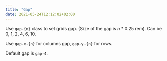 ```yaml
---
title: "Gap"
date: 2021-05-24T12:12:02+02:00
---
```


Use `gap-{n}` class to set grids gap. (Size of the gap is *n* * 0.25 rem).
Can be 0, 1, 2, 4, 6, 10.

Use `gap-x-{n}` for columns gap, `gap-y-{n}` for rows.

Default gap is `gap-4`.